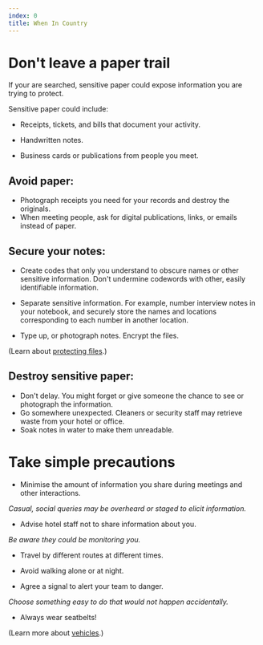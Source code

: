 ```yaml
---
index: 0
title: When In Country
---
```

# Don't leave a paper trail 

If your are searched, sensitive paper could expose information you are trying to protect.

Sensitive paper could include: 

*   Receipts, tickets, and bills that document your activity. 

*   Handwritten notes. 

*   Business cards or publications from people you meet.

## Avoid paper: 

*	Photograph receipts you need for your records and destroy the originals. 
*	When meeting people, ask for digital publications, links, or emails instead of paper.

## Secure your notes: 

*   Create codes that only you understand to obscure names or other sensitive information. Don't undermine codewords with other, easily identifiable information.

*   Separate sensitive information. For example, number interview notes in your notebook, and securely store the names and locations corresponding to each number in another location.

*	Type up, or photograph notes. Encrypt the files. 

(Learn about [protecting files](umbrella://lesson/protecting-files).)

## Destroy sensitive paper: 

*	Don't delay. You might forget or give someone the chance to see or photograph the information. 
*	Go somewhere unexpected. Cleaners or security staff may retrieve waste from your hotel or office. 
*	Soak notes in water to make them unreadable.

# Take simple precautions

*   Minimise the amount of information you share during meetings and other interactions. 

*Casual, social queries may be overheard or staged to elicit information.*  

*   Advise hotel staff not to share information about you.

*Be aware they could be monitoring you.*

*   Travel by different routes at different times.

*   Avoid walking alone or at night.

*   Agree a signal to alert your team to danger. 

*Choose something easy to do that would not happen accidentally.*

*   Always wear seatbelts!

(Learn more about [vehicles](umbrella://lesson/vehicles).)